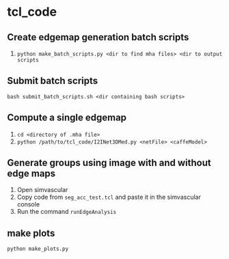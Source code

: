 # tcl_code

## Create edgemap generation batch scripts

1. `python make_batch_scripts.py <dir to find mha files> <dir to output scripts`

## Submit batch scripts

`bash submit_batch_scripts.sh <dir containing bash scripts>`

## Compute a single edgemap
1. `cd <directory of .mha file>`
2. `python /path/to/tcl_code/I2INet3DMed.py <netFile> <caffeModel>`

## Generate groups using image with and without edge maps

1. Open simvascular
2. Copy code from `seg_acc_test.tcl` and paste it in the simvascular console
3. Run the command `runEdgeAnalysis`

## make plots

`python make_plots.py`
